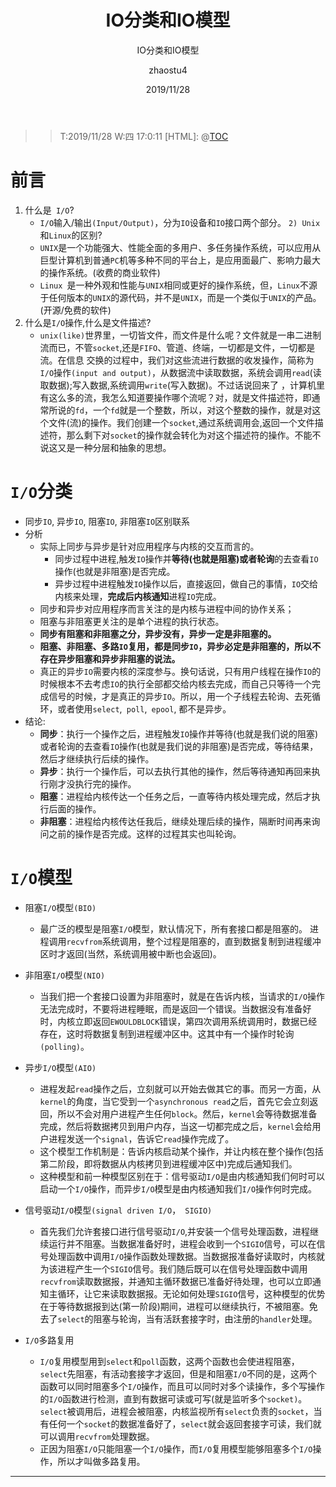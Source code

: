 ﻿---
layout:     post
title:      IO分类和IO模型
subtitle:   IO分类和IO模型
date:       2019/11/28
author:     zhaostu4
header-img: img/post-bg-ios10.jpg
catalog: true
tags:
	- IO分类和IO模型
	- 总结系列
    - 学习笔记
---

>> T:2019/11/28  W:四 17:0:11
[HTML]: @[TOC](IO分类和IO模型)
# 前言
1) 什么是` I/O`?
	- `I/O`输入/输出`(Input/Output)`，分为`IO`设备和`IO`接口两个部分。
`2) Unix`和`Linux`的区别?
	- `UNIX`是一个功能强大、性能全面的多用户、多任务操作系统，可以应用从巨型计算机到普通`PC`机等多种不同的平台上，是应用面最广、影响力最大的操作系统。(收费的商业软件)
	- `Linux `是一种外观和性能与`UNIX`相同或更好的操作系统，但，`Linux`不源于任何版本的`UNIX`的源代码，并不是`UNIX`，而是一个类似于`UNIX`的产品。(开源/免费的软件)
3) 什么是`I/O`操作,什么是文件描述?
	- `unix(like)`世界里，一切皆文件，而文件是什么呢？文件就是一串二进制流而已，不管`socket`,还是`FIFO`、管道、终端，一切都是文件，一切都是流。在信息 交换的过程中，我们对这些流进行数据的收发操作，简称为`I/O`操作`(input and output)`，从数据流中读取数据，系统会调用`read`(读取数据);写入数据,系统调用`write`(写入数据)。不过话说回来了 ，计算机里有这么多的流，我怎么知道要操作哪个流呢？对，就是文件描述符，即通常所说的`fd`，一个`fd`就是一个整数，所以，对这个整数的操作，就是对这个文件(流)的操作。我们创建一个`socket`,通过系统调用会,返回一个文件描述符，那么剩下对`socket`的操作就会转化为对这个描述符的操作。不能不说这又是一种分层和抽象的思想。
# `I/O`分类
- 同步`IO`, 异步`IO`, 阻塞`IO`, 非阻塞`IO`区别联系
- 分析
	- 实际上同步与异步是针对应用程序与内核的交互而言的。
		- 同步过程中进程,触发`IO`操作并**等待(也就是阻塞)或者轮询**的去查看`IO`操作(也就是非阻塞)是否完成。 
		- 异步过程中进程触发`IO`操作以后，直接返回，做自己的事情，`IO`交给内核来处理，**完成后内核通知**进程`IO`完成。
	- 同步和异步对应用程序而言关注的是内核与进程中间的协作关系；
	- 阻塞与非阻塞更关注的是单个进程的执行状态。
	- **同步有阻塞和非阻塞之分，异步没有，异步一定是非阻塞的。**
	- **阻塞、非阻塞、多路`IO`复用，都是同步`IO`，异步必定是非阻塞的，所以不存在异步阻塞和异步非阻塞的说法。**
	- 真正的异步`IO`需要内核的深度参与。换句话说，只有用户线程在操作`IO`的时候根本不去考虑`IO`的执行全部都交给内核去完成，而自己只等待一个完成信号的时候，才是真正的异步`IO`。所以，用一个子线程去轮询、去死循环，或者使用`select`,` poll`,` epool`, 都不是异步。
- 结论:
	- **同步**：执行一个操作之后，进程触发`IO`操作并等待(也就是我们说的阻塞)或者轮询的去查看`IO`操作(也就是我们说的非阻塞)是否完成，等待结果，然后才继续执行后续的操作。
	- **异步**：执行一个操作后，可以去执行其他的操作，然后等待通知再回来执行刚才没执行完的操作。
	- **阻塞**：进程给内核传达一个任务之后，一直等待内核处理完成，然后才执行后面的操作。
	- **非阻塞**：进程给内核传达任我后，继续处理后续的操作，隔断时间再来询问之前的操作是否完成。这样的过程其实也叫轮询。
# `I/O`模型

- 阻塞`I/O`模型`(BIO)`
	- 最广泛的模型是阻塞`I/O`模型，默认情况下，所有套接口都是阻塞的。 进程调用`recvfrom`系统调用，整个过程是阻塞的，直到数据复制到进程缓冲区时才返回(当然，系统调用被中断也会返回)。

- 非阻塞`I/O`模型`(NIO)`
	- 当我们把一个套接口设置为非阻塞时，就是在告诉内核，当请求的`I/O`操作无法完成时，不要将进程睡眠，而是返回一个错误。当数据没有准备好时，内核立即返回`EWOULDBLOCK`错误，第四次调用系统调用时，数据已经存在，这时将数据复制到进程缓冲区中。这其中有一个操作时轮询`(polling)`。
- 异步`I/O`模型`(AIO)`
	- 进程发起`read`操作之后，立刻就可以开始去做其它的事。而另一方面，从`kernel`的角度，当它受到一个`asynchronous read`之后，首先它会立刻返回，所以不会对用户进程产生任何`block`。然后，`kernel`会等待数据准备完成，然后将数据拷贝到用户内存，当这一切都完成之后，`kernel`会给用户进程发送一个`signal`，告诉它`read`操作完成了。
	- 这个模型工作机制是：告诉内核启动某个操作，并让内核在整个操作(包括第二阶段，即将数据从内核拷贝到进程缓冲区中)完成后通知我们。
	- 这种模型和前一种模型区别在于：信号驱动`I/O`是由内核通知我们何时可以启动一个`I/O`操作，而异步`I/O`模型是由内核通知我们`I/O`操作何时完成。

- 信号驱动`I/O`模型`(signal driven I/O`，` SIGIO)`
	- 首先我们允许套接口进行信号驱动`I/O`,并安装一个信号处理函数，进程继续运行并不阻塞。当数据准备好时，进程会收到一个`SIGIO`信号，可以在信号处理函数中调用`I/O`操作函数处理数据。当数据报准备好读取时，内核就为该进程产生一个`SIGIO`信号。我们随后既可以在信号处理函数中调用`recvfrom`读取数据报，并通知主循环数据已准备好待处理，也可以立即通知主循环，让它来读取数据报。无论如何处理`SIGIO`信号，这种模型的优势在于等待数据报到达(第一阶段)期间，进程可以继续执行，不被阻塞。免去了`select`的阻塞与轮询，当有活跃套接字时，由注册的`handler`处理。

- `I/O`多路复用
	- `I/O`复用模型用到`select`和`poll`函数，这两个函数也会使进程阻塞，`select`先阻塞，有活动套接字才返回，但是和阻塞`I/O`不同的是，这两个函数可以同时阻塞多个`I/O`操作，而且可以同时对多个读操作，多个写操作的`I/O`函数进行检测，直到有数据可读或可写(就是监听多个`socket)`。`select`被调用后，进程会被阻塞，内核监视所有`select`负责的`socket`，当有任何一个`socket`的数据准备好了，`select`就会返回套接字可读，我们就可以调用`recvfrom`处理数据。
	- 正因为阻塞`I/O`只能阻塞一个`I/O`操作，而`I/O`复用模型能够阻塞多个`I/O`操作，所以才叫做多路复用。
---

